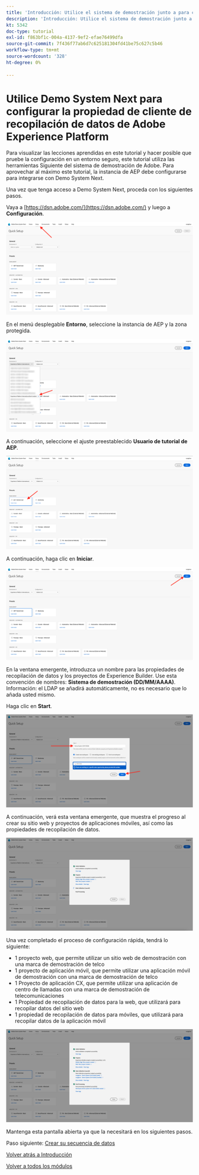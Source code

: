 ```yaml
---
title: 'Introducción: Utilice el sistema de demostración junto a para configurar la propiedad de Launch'
description: 'Introducción: Utilice el sistema de demostración junto a para configurar la propiedad de Launch'
kt: 5342
doc-type: tutorial
exl-id: f863bf1c-004a-4137-9ef2-efae76499dfa
source-git-commit: 7f436f77ab6d7c625181304fd41be75c627c5b46
workflow-type: tm+mt
source-wordcount: '328'
ht-degree: 0%

---
```


# Utilice Demo System Next para configurar la propiedad de cliente de recopilación de datos de Adobe Experience Platform

Para visualizar las lecciones aprendidas en este tutorial y hacer posible que pruebe la configuración en un entorno seguro, este tutorial utiliza las herramientas Siguiente del sistema de demostración de Adobe. Para aprovechar al máximo este tutorial, la instancia de AEP debe configurarse para integrarse con Demo System Next.

Una vez que tenga acceso a Demo System Next, proceda con los siguientes pasos.

Vaya a [https://dsn.adobe.com/](https://dsn.adobe.com/) y luego a **Configuración**.

![DSN](./images/dsnsetup.png)

En el menú desplegable **Entorno**, seleccione la instancia de AEP y la zona protegida.

![DSN](./images/dsnh1.png)

A continuación, seleccione el ajuste preestablecido **Usuario de tutorial de AEP**.

![DSN](./images/dsnhome.png)

A continuación, haga clic en **Iniciar**.

![DSN](./images/dsn2.png)

En la ventana emergente, introduzca un nombre para las propiedades de recopilación de datos y los proyectos de Experience Builder. Use esta convención de nombres: **Sistema de demostración (DD/MM/AAAA)**. Información: el LDAP se añadirá automáticamente, no es necesario que lo añada usted mismo.

Haga clic en **Start**.

![DSN](./images/dsn3.png)

A continuación, verá esta ventana emergente, que muestra el progreso al crear su sitio web y proyectos de aplicaciones móviles, así como las propiedades de recopilación de datos.

![DSN](./images/dsn4.png)

Una vez completado el proceso de configuración rápida, tendrá lo siguiente:

- 1 proyecto web, que permite utilizar un sitio web de demostración con una marca de demostración de telco
- 1 proyecto de aplicación móvil, que permite utilizar una aplicación móvil de demostración con una marca de demostración de telco
- 1 Proyecto de aplicación CX, que permite utilizar una aplicación de centro de llamadas con una marca de demostración de telecomunicaciones
- 1 Propiedad de recopilación de datos para la web, que utilizará para recopilar datos del sitio web
- 1 propiedad de recopilación de datos para móviles, que utilizará para recopilar datos de la aplicación móvil

![DSN](./images/dsn5.png)

Mantenga esta pantalla abierta ya que la necesitará en los siguientes pasos.

Paso siguiente: [Crear su secuencia de datos](./ex3.md)

[Volver atrás a Introducción](./getting-started.md)

[Volver a todos los módulos](./../../../overview.md)
